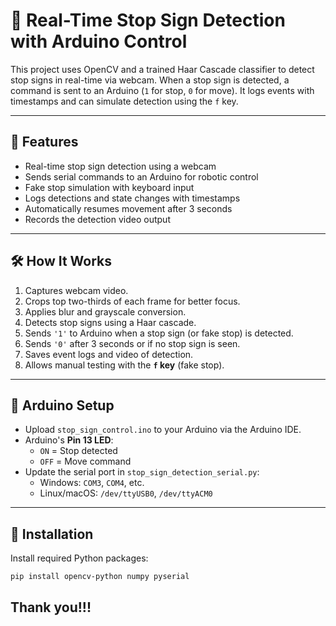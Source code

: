 # 🚦 Real-Time Stop Sign Detection with Arduino Control

This project uses OpenCV and a trained Haar Cascade classifier to detect stop signs in real-time via webcam. When a stop sign is detected, a command is sent to an Arduino (`1` for stop, `0` for move). It logs events with timestamps and can simulate detection using the `f` key.

---

## 🧠 Features

- Real-time stop sign detection using a webcam  
- Sends serial commands to an Arduino for robotic control  
- Fake stop simulation with keyboard input  
- Logs detections and state changes with timestamps  
- Automatically resumes movement after 3 seconds  
- Records the detection video output  

---

## 🛠️ How It Works

1. Captures webcam video.
2. Crops top two-thirds of each frame for better focus.
3. Applies blur and grayscale conversion.
4. Detects stop signs using a Haar cascade.
5. Sends `'1'` to Arduino when a stop sign (or fake stop) is detected.
6. Sends `'0'` after 3 seconds or if no stop sign is seen.
7. Saves event logs and video of detection.
8. Allows manual testing with the **`f` key** (fake stop).

---

## 🔌 Arduino Setup

- Upload `stop_sign_control.ino` to your Arduino via the Arduino IDE.
- Arduino's **Pin 13 LED**:
  - `ON` = Stop detected
  - `OFF` = Move command
- Update the serial port in `stop_sign_detection_serial.py`:
  - Windows: `COM3`, `COM4`, etc.
  - Linux/macOS: `/dev/ttyUSB0`, `/dev/ttyACM0`

---

## 🧰 Installation

Install required Python packages:

```bash
pip install opencv-python numpy pyserial
```

## Thank you!!!